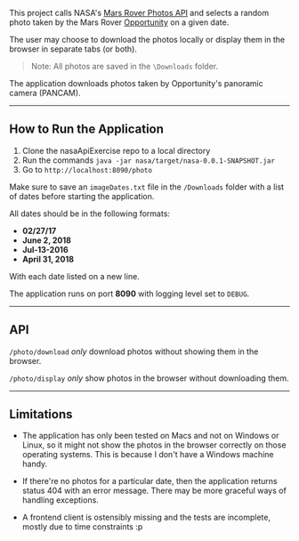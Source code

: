 This project calls NASA's [Mars Rover Photos API](https://api.nasa.gov/) and selects a random photo taken by the Mars Rover [Opportunity](https://en.wikipedia.org/wiki/Opportunity_(rover)) on a given date.

The user may choose to download the photos locally or display them in the browser in separate tabs (or both).

> Note: All photos are saved in the `\Downloads` folder.

The application downloads photos taken by Opportunity's panoramic camera (PANCAM).

---

## How to Run the Application
1. Clone the nasaApiExercise repo to a local directory
2. Run the commands `java -jar nasa/target/nasa-0.0.1-SNAPSHOT.jar`
3. Go to `http://localhost:8090/photo`

Make sure to save an `imageDates.txt` file in the `/Downloads` folder with a list of dates before starting the application.

All dates should be in the following formats:
* __02/27/17__
* __June 2, 2018__
* __Jul-13-2016__
* __April 31, 2018__
 
With each date listed on a new line.

The application runs on port __8090__ with logging level set to `DEBUG`.

---

## API

```/photo/download``` _only_ download photos without showing them in the browser.

```/photo/display``` _only_ show photos in the browser without downloading them.

---

## Limitations

* The application has only been tested on Macs and not on Windows or Linux, so it might not show the photos in the browser correctly on those operating systems. This is because I don't have a Windows machine handy.

* If there're no photos for a particular date, then the application returns status 404 with an error message. There may be more graceful ways of handling exceptions.

* A frontend client is ostensibly missing and the tests are incomplete, mostly due to time constraints :p